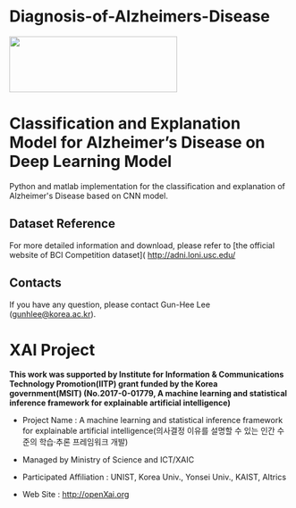 # Diagnosis-of-Alzheimers-Disease

<img src="http://xai.unist.ac.kr/static/img/logos/XAIC_logo.png" width="300" height="100">

# Classification and Explanation Model for Alzheimer’s Disease on Deep Learning Model
Python and matlab implementation for the classification and explanation of Alzheimer's Disease based on CNN model.

## Dataset Reference
For more detailed information and download, please refer to [the official website of BCI Competition dataset]( http://adni.loni.usc.edu/

## Contacts
If you have any question, please contact Gun-Hee Lee (gunhlee@korea.ac.kr).


# XAI Project 

**This work was supported by Institute for Information & Communications Technology Promotion(IITP) grant funded by the Korea government(MSIT) (No.2017-0-01779, A machine learning and statistical inference framework for explainable artificial intelligence)**

+ Project Name : A machine learning and statistical inference framework for explainable artificial intelligence(의사결정 이유를 설명할 수 있는 인간 수준의 학습·추론 프레임워크 개발)

+ Managed by Ministry of Science and ICT/XAIC

+ Participated Affiliation : UNIST, Korea Univ., Yonsei Univ., KAIST, AItrics  

+ Web Site : <http://openXai.org>


